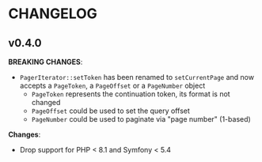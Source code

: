 CHANGELOG
=========

v0.4.0
------

__BREAKING CHANGES__:

- `PagerIterator::setToken` has been renamed to `setCurrentPage` and now accepts a `PageToken`, a `PageOffset` or a `PageNumber` object
  - `PageToken` represents the continuation token, its format is not changed
  - `PageOffset` could be used to set the query offset
  - `PageNumber` could be used to paginate via "page number" (1-based)

__Changes__:

- Drop support for PHP < 8.1 and Symfony < 5.4
